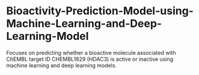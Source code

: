 # Bioactivity-Prediction-Model-using-Machine-Learning-and-Deep-Learning-Model
Focuses on predicting whether a bioactive molecule associated with ChEMBL target ID CHEMBL1829 (HDAC3) is active or inactive using machine learning and deep learning models.
